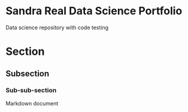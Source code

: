 # Sandra Real Data Science Portfolio
Data science repository with code testing

# Section
## Subsection
### Sub-sub-section

Markdown document
